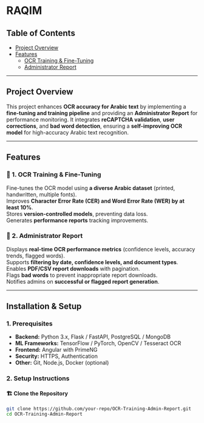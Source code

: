 # RAQIM

## Table of Contents
- [Project Overview](#project-overview)
- [Features](#features)
  - [OCR Training & Fine-Tuning](#ocr-training--fine-tuning)
  - [Administrator Report](#administrator-report)
---

## Project Overview
This project enhances **OCR accuracy for Arabic text** by implementing a **fine-tuning and training pipeline** and providing an **Administrator Report** for performance monitoring. It integrates **reCAPTCHA validation**, **user corrections**, and **bad word detection**, ensuring a **self-improving OCR model** for high-accuracy Arabic text recognition.

---

## Features

### 📌 1. OCR Training & Fine-Tuning
 Fine-tunes the OCR model using **a diverse Arabic dataset** (printed, handwritten, multiple fonts).  
 Improves **Character Error Rate (CER) and Word Error Rate (WER) by at least 10%**.  
 Stores **version-controlled models**, preventing data loss.  
 Generates **performance reports** tracking improvements.  

### 📌 2. Administrator Report
 Displays **real-time OCR performance metrics** (confidence levels, accuracy trends, flagged words).  
 Supports **filtering by date, confidence levels, and document types**.  
 Enables **PDF/CSV report downloads** with pagination.  
 Flags **bad words** to prevent inappropriate report downloads.  
 Notifies admins on **successful or flagged report generation**.  

---

## Installation & Setup

### 1. Prerequisites
- **Backend:** Python 3.x, Flask / FastAPI, PostgreSQL / MongoDB  
- **ML Frameworks:** TensorFlow / PyTorch, OpenCV / Tesseract OCR  
- **Frontend:** Angular with PrimeNG  
- **Security:** HTTPS, Authentication  
- **Other:** Git, Node.js, Docker (optional)  

### 2. Setup Instructions
#### 🏗 Clone the Repository
```bash
git clone https://github.com/your-repo/OCR-Training-Admin-Report.git
cd OCR-Training-Admin-Report
